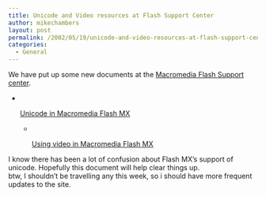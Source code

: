 ```yaml
---
title: Unicode and Video resources at Flash Support Center
author: mikechambers
layout: post
permalink: /2002/05/19/unicode-and-video-resources-at-flash-support-center/
categories:
  - General
---
```



We have put up some new documents at the [Macromedia Flash Support center][1].  
  
*   <!--StartFragment -->&nbsp;
    
    <!-- #BeginEditable "content" --><SPAN class=heading1>
    
    [Unicode in Macromedia Flash MX][2]</SPAN>  
    *   <!--StartFragment -->&nbsp;<SPAN class=heading1>
        
        [Using video in Macromedia Flash MX][3]</SPAN> </UL>
      
    I know there has been a lot of confusion about Flash MX&#8217;s support of unicode. Hopefully this document will help clear things up.  
    btw, I shouldn&#8217;t be travelling any this week, so i should have more frequent updates to the site.</p>

 [1]: http://www.macromedia.com/support/flash/
 [2]: http://www.macromedia.com/support/flash/languages/unicode_in_flmx/
 [3]: http://www.macromedia.com/support/flash/images_video/flash_video/